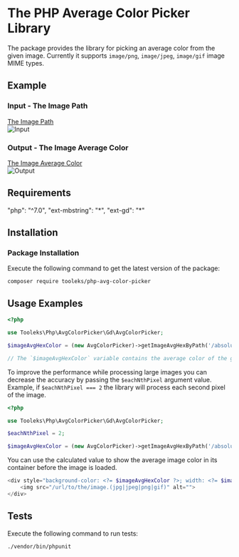 # The PHP Average Color Picker Library

The package provides the library for picking an average color from the given image. Currently it supports `image/png`, `image/jpeg`, `image/gif` image MIME types.

## Example

### Input - The Image Path

[The Image Path](https://github.com/tooleks/php-avg-color-picker/tree/master/resources/input.jpg)  
![Input](https://raw.githubusercontent.com/tooleks/php-avg-color-picker/master/resources/input.jpg)

### Output - The Image Average Color

[The Image Average Color](https://github.com/tooleks/php-avg-color-picker/tree/master/resources/output.jpg)  
![Output](https://raw.githubusercontent.com/tooleks/php-avg-color-picker/master/resources/output.jpg)

## Requirements

"php": "^7.0",
"ext-mbstring": "\*",
"ext-gd": "\*"

## Installation

### Package Installation

Execute the following command to get the latest version of the package:

```shell
composer require tooleks/php-avg-color-picker
```

## Usage Examples

```php
<?php

use Tooleks\Php\AvgColorPicker\Gd\AvgColorPicker;

$imageAvgHexColor = (new AvgColorPicker)->getImageAvgHexByPath('/absolute/path/to/the/image.(jpg|jpeg|png|gif)');

// The `$imageAvgHexColor` variable contains the average color of the given image in HEX format (#fffff).
```

To improve the performance while processing large images you can decrease the accuracy by passing the `$eachNthPixel` argument value. Example, if `$eachNthPixel === 2` the library will process each second pixel of the image.

```php
<?php

use Tooleks\Php\AvgColorPicker\Gd\AvgColorPicker;

$eachNthPixel = 2;

$imageAvgHexColor = (new AvgColorPicker)->getImageAvgHexByPath('/absolute/path/to/the/image.(jpg|jpeg|png|gif)', $eachNthPixel);
```

You can use the calculated value to show the average image color in its container before the image is loaded.

```php
<div style="background-color: <?= $imageAvgHexColor ?>; width: <?= $imageWidth ?>; height: <?= $imageHeight ?>;">
    <img src="/url/to/the/image.(jpg|jpeg|png|gif)" alt="">
</div>
```

## Tests

Execute the following command to run tests:

```shell
./vendor/bin/phpunit
```
